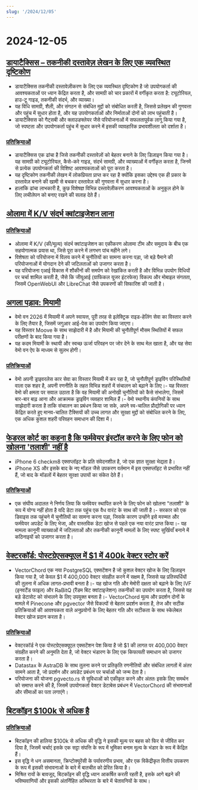 ```yaml
---
slug: '/2024/12/05'
---
```


# 2024-12-05

## [डायाटैक्सिस – तकनीकी दस्तावेज़ लेखन के लिए एक व्यवस्थित दृष्टिकोण](https://diataxis.fr/)

- डायाटैक्सिस तकनीकी दस्तावेज़ीकरण के लिए एक व्यवस्थित दृष्टिकोण है जो उपयोगकर्ता की आवश्यकताओं पर ध्यान केंद्रित करता है, और सामग्री को चार प्रकारों में वर्गीकृत करता है: ट्यूटोरियल, हाउ-टू गाइड, तकनीकी संदर्भ, और व्याख्या।
- यह विधि सामग्री, शैली, और संगठन से संबंधित मुद्दों को संबोधित करती है, जिससे प्रलेखन की गुणवत्ता और पहुंच में सुधार होता है, और यह उपयोगकर्ताओं और निर्माताओं दोनों को लाभ पहुंचाती है।
- डायाटैक्सिस को गैट्सबी और क्लाउडफ्लेयर जैसे परियोजनाओं में सफलतापूर्वक लागू किया गया है, जो स्पष्टता और उपयोगकर्ता पहुंच में सुधार करने में इसकी व्यावहारिक प्रभावशीलता को दर्शाता है।

### [प्रतिक्रियाओं](https://news.ycombinator.com/item?id=42325011)

- डायाटैक्सिस एक ढांचा है जिसे तकनीकी दस्तावेज़ों को बेहतर बनाने के लिए डिज़ाइन किया गया है। यह सामग्री को ट्यूटोरियल, कैसे-करे गाइड, संदर्भ सामग्री, और व्याख्याओं में वर्गीकृत करता है, जिनमें से प्रत्येक उपयोगकर्ता की विशिष्ट आवश्यकताओं को पूरा करता है।
- यह दृष्टिकोण तकनीकी लेखन में लोकप्रियता प्राप्त कर रहा है क्योंकि इसका उद्देश्य एक ही प्रकार के दस्तावेज़ बनाने की खामी से बचकर दस्तावेज़ की गुणवत्ता में सुधार करना है।
- हालांकि ढांचा लाभकारी है, कुछ विशेषज्ञ विभिन्न दस्तावेज़ीकरण आवश्यकताओं के अनुकूल होने के लिए लचीलेपन को बनाए रखने की सलाह देते हैं।

## [ओलामा में K/V संदर्भ क्वांटाइजेशन लाना](https://smcleod.net/2024/12/bringing-k/v-context-quantisation-to-ollama/)

### [प्रतिक्रियाओं](https://news.ycombinator.com/item?id=42323953)

- ओलामा में K/V (की/मूल्य) संदर्भ क्वांटाइजेशन का एकीकरण ओलामा टीम और समुदाय के बीच एक सहयोगात्मक प्रयास था, जिसे पूरा करने में लगभग पांच महीने लगे।
- विशेषता को परियोजना में विलय करने में चुनौतियों का सामना करना पड़ा, जो बड़े पैमाने की परियोजनाओं में योगदान देने की जटिलताओं को उजागर करता है।
- यह परियोजना एआई विकास में शौकीनों की समर्पण को रेखांकित करती है और विभिन्न उपयोग विधियों पर चर्चा शामिल करती है, जैसे कि जीयूआई (ग्राफिकल यूजर इंटरफेस) विकल्प और मोबाइल संगतता, जिसमें OpenWebUI और LibreChat जैसे उपकरणों की सिफारिश की जाती है।

## [अगला पड़ाव: मियामी](https://waymo.com/blog/2024/12/next-stop-miami/)

- वेमो वन 2026 में मियामी में अपने स्वायत्त, पूरी तरह से इलेक्ट्रिक राइड-हेलिंग सेवा का विस्तार करने के लिए तैयार है, जिसमें जगुआर आई-पेस का उपयोग किया जाएगा।
- यह विस्तार Moove के साथ साझेदारी में है और मियामी की चुनौतीपूर्ण मौसम स्थितियों में सफल परीक्षणों के बाद किया गया है।
- यह कदम मियामी के स्थायी और स्वच्छ ऊर्जा परिवहन पर जोर देने के साथ मेल खाता है, और यह सेवा वेमो वन ऐप के माध्यम से सुलभ होगी।

### [प्रतिक्रियाओं](https://news.ycombinator.com/item?id=42328971)

- वेमो अपनी ड्राइवरलेस कार सेवा का विस्तार मियामी में कर रहा है, जो चुनौतीपूर्ण ड्राइविंग परिस्थितियों वाला एक शहर है, अपनी रणनीति के तहत विभिन्न शहरों में संचालन को बढ़ाने के लिए।- यह विस्तार वेमो की क्षमता पर सवाल उठाता है कि वह मियामी की अनोखी चुनौतियों को कैसे संभालेगा, जिसमें बार-बार बाढ़ आना और आक्रामक ड्राइविंग व्यवहार शामिल हैं।- वेमो स्थानीय कंपनियों के साथ साझेदारी करता है ताकि संचालन का प्रबंधन किया जा सके, अपने स्व-चालित प्रौद्योगिकी पर ध्यान केंद्रित करते हुए मानव-चालित टैक्सियों की उच्च लागत और सुरक्षा मुद्दों को संबोधित करने के लिए, एक अधिक कुशल शहरी परिवहन समाधान की दिशा में।

## [फेडरल कोर्ट का कहना है कि फर्मवेयर इंस्टॉल करने के लिए फोन को खोलना 'तलाशी' नहीं है](https://www.techdirt.com/2024/12/04/federal-court-says-dismantling-a-phone-to-install-firmware-isnt-a-search-even-if-was-done-to-facilitate-a-search/)

- iPhone 6 checkm8 एक्सप्लॉइट के प्रति संवेदनशील है, जो एक ज्ञात सुरक्षा भेद्यता है।
- iPhone XS और इसके बाद के नए मॉडल जैसे उपकरण वर्तमान में इस एक्सप्लॉइट से प्रभावित नहीं हैं, जो बाद के मॉडलों में बेहतर सुरक्षा उपायों का संकेत देते हैं।

### [प्रतिक्रियाओं](https://news.ycombinator.com/item?id=42329005)

- एक संघीय अदालत ने निर्णय लिया कि फर्मवेयर स्थापित करने के लिए फोन को खोलना "तलाशी" के रूप में योग्य नहीं होता है यदि डेटा तक पहुंच एक वैध वारंट के साथ की जाती है।- सरकार को एक डिवाइस तक पहुंचने में चुनौतियों का सामना करना पड़ा, जिसके कारण उन्होंने इसे मरम्मत और फर्मवेयर अपडेट के लिए भेजा, और वास्तविक डेटा खोज से पहले एक नया वारंट प्राप्त किया।- यह मामला कानूनी व्याख्याओं में जटिलताओं और तकनीकी कानूनी मामलों के लिए स्पष्ट सुर्खियाँ बनाने में कठिनाइयों को उजागर करता है।

## [वेक्टरकॉर्ड: पोस्टग्रेएसक्यूएल में $1 में 400k वेक्टर स्टोर करें](https://blog.pgvecto.rs/vectorchord-store-400k-vectors-for-1-in-postgresql)

- VectorChord एक नया PostgreSQL एक्सटेंशन है जो कुशल वेक्टर खोज के लिए डिज़ाइन किया गया है, जो केवल $1 में 400,000 वेक्टर संग्रहीत करने में सक्षम है, जिससे यह प्रतिस्पर्धियों की तुलना में अधिक लागत-प्रभावी बनता है।- यह खोज गति और मेमोरी दक्षता को बढ़ाने के लिए IVF (इनवर्टेड फाइल) और RaBitQ (रैंडम बिट क्वांटाइजेशन) तकनीकों का उपयोग करता है, जिससे यह बड़े डेटासेट को संभालने के लिए उपयुक्त बनता है।- VectorChord मूल्य और प्रदर्शन दोनों के मामले में Pinecone और pgvector जैसे विकल्पों से बेहतर प्रदर्शन करता है, तेज और सटीक प्रतिक्रियाओं की आवश्यकता वाले अनुप्रयोगों के लिए बेहतर गति और सटीकता के साथ स्केलेबल वेक्टर खोज प्रदान करता है।

### [प्रतिक्रियाओं](https://news.ycombinator.com/item?id=42324059)

- वेक्टरकॉर्ड ने एक पोस्टग्रेएसक्यूएल एक्सटेंशन पेश किया है जो $1 की लागत पर 400,000 वेक्टर संग्रहीत करने की अनुमति देता है, जो वेक्टर भंडारण के लिए एक किफायती समाधान को उजागर करता है।
- Datastax के AstraDB के साथ तुलना करने पर प्रतिकृति रणनीतियों और संबंधित लागतों में अंतर सामने आता है, जो प्रदर्शन और अपडेट प्रबंधन पर चर्चाओं को जन्म देता है।
- परियोजना की योजना pgvecto.rs से सुविधाओं को एकीकृत करने और अंततः इसके लिए समर्थन को समाप्त करने की है, जिसमें उपयोगकर्ता वेक्टर डेटाबेस प्रबंधन में VectorChord की संभावनाओं और सीमाओं का पता लगाएंगे।

## [बिटकॉइन $100k से अधिक है](https://www.tradingview.com/symbols/BTCUSD/)

### [प्रतिक्रियाओं](https://news.ycombinator.com/item?id=42324263)

- बिटकॉइन की हालिया $100k से अधिक की वृद्धि ने इसकी मूल्य पर बहस को फिर से जीवित कर दिया है, जिसमें चर्चाएं इसके एक सट्टा संपत्ति के रूप में भूमिका बनाम मूल्य के भंडार के रूप में केंद्रित हैं।
- इस वृद्धि ने धन असमानता, क्रिप्टोक्यूरेंसी के पर्यावरणीय प्रभाव, और एक विकेंद्रीकृत वित्तीय उपकरण के रूप में इसकी संभावनाओं के बारे में बातचीत को प्रेरित किया है।
- मिश्रित रायों के बावजूद, बिटकॉइन की वृद्धि ध्यान आकर्षित करती रहती है, इसके आगे बढ़ने की भविष्यवाणियों और इसकी अंतर्निहित अस्थिरता के बारे में चेतावनियों के साथ।

<head>
  <meta property="og:title" content="डायाटैक्सिस – तकनीकी दस्तावेज़ लेखन के लिए एक व्यवस्थित दृष्टिकोण" />
  <meta property="og:type" content="website" />
  <meta property="og:image" content="https://og.cho.sh/api/og/?title=%E0%A4%A1%E0%A4%BE%E0%A4%AF%E0%A4%BE%E0%A4%9F%E0%A5%88%E0%A4%95%E0%A5%8D%E0%A4%B8%E0%A4%BF%E0%A4%B8%20%E2%80%93%20%E0%A4%A4%E0%A4%95%E0%A4%A8%E0%A5%80%E0%A4%95%E0%A5%80%20%E0%A4%A6%E0%A4%B8%E0%A5%8D%E0%A4%A4%E0%A4%BE%E0%A4%B5%E0%A5%87%E0%A4%9C%E0%A4%BC%20%E0%A4%B2%E0%A5%87%E0%A4%96%E0%A4%A8%20%E0%A4%95%E0%A5%87%20%E0%A4%B2%E0%A4%BF%E0%A4%8F%20%E0%A4%8F%E0%A4%95%20%E0%A4%B5%E0%A5%8D%E0%A4%AF%E0%A4%B5%E0%A4%B8%E0%A5%8D%E0%A4%A5%E0%A4%BF%E0%A4%A4%20%E0%A4%A6%E0%A5%83%E0%A4%B7%E0%A5%8D%E0%A4%9F%E0%A4%BF%E0%A4%95%E0%A5%8B%E0%A4%A3&subheading=%E0%A4%97%E0%A5%81%E0%A4%B0%E0%A5%81%E0%A4%B5%E0%A4%BE%E0%A4%B0%2C%205%20%E0%A4%A6%E0%A4%BF%E0%A4%B8%E0%A4%82%E0%A4%AC%E0%A4%B0%202024%3A%20%E0%A4%B9%E0%A5%88%E0%A4%95%E0%A4%B0%20%E0%A4%B8%E0%A4%AE%E0%A4%BE%E0%A4%9A%E0%A4%BE%E0%A4%B0%20%E0%A4%B8%E0%A4%BE%E0%A4%B0%E0%A4%BE%E0%A4%82%E0%A4%B6" />
</head>

